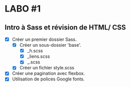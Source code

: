 # LABO #1
## Intro à Sass et révision de HTML/ CSS

- [x] Créer un premier dossier Sass.
    - [x] Créer un sous-dossier 'base'.
        - [x] _h.scss
        - [x] _liens.scss
        - [x] _.scss 
    - [x] Créer un fichier style.scss
- [x] Créer une pagination avec flexbox.
- [x] Utilisation de polices Google fonts.